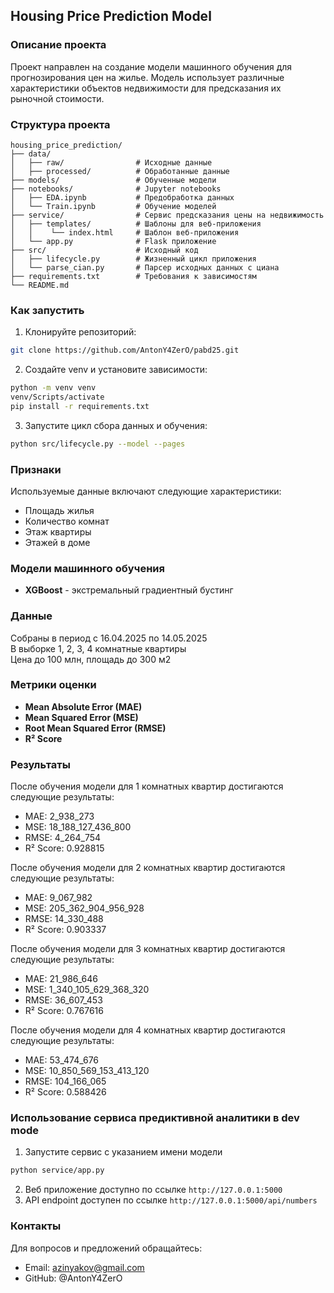 ## Housing Price Prediction Model

### Описание проекта
Проект направлен на создание модели машинного обучения для прогнозирования цен на жилье. Модель использует различные характеристики объектов недвижимости для предсказания их рыночной стоимости.

### Структура проекта
```
housing_price_prediction/
├── data/
│   ├── raw/                # Исходные данные
│   ├── processed/          # Обработанные данные
├── models/                 # Обученные модели
├── notebooks/              # Jupyter notebooks
│   ├── EDA.ipynb           # Предобработка данных
│   └── Train.ipynb         # Обучение моделей
├── service/                # Сервис предсказания цены на недвижимость
│   ├── templates/          # Шаблоны для веб-приложения
│   │    └── index.html     # Шаблон веб-приложения
│   └── app.py              # Flask приложение
├── src/                    # Исходный код
│   ├── lifecycle.py        # Жизненный цикл приложения
│   └── parse_cian.py       # Парсер исходных данных с циана
├── requirements.txt        # Требования к зависимостям
└── README.md
```

### Как запустить
1. Клонируйте репозиторий:
```bash
git clone https://github.com/AntonY4ZerO/pabd25.git
```

2. Создайте venv и установите зависимости:
```bash
python -m venv venv
venv/Scripts/activate
pip install -r requirements.txt
```

3. Запустите цикл сбора данных и обучения:
```bash
python src/lifecycle.py --model --pages
```

### Признаки
Используемые данные включают следующие характеристики:
* Площадь жилья
* Количество комнат
* Этаж квартиры
* Этажей в доме

### Модели машинного обучения
* **XGBoost** - экстремальный градиентный бустинг

### Данные
Собраны в период с 16.04.2025 по 14.05.2025  
В выборке 1, 2, 3, 4 комнатные квартиры  
Цена до 100 млн, площадь до 300 м2  

### Метрики оценки
* **Mean Absolute Error (MAE)**
* **Mean Squared Error (MSE)**
* **Root Mean Squared Error (RMSE)**
* **R² Score**

### Результаты
После обучения модели для 1 комнатных квартир достигаются следующие результаты:
* MAE: 2_938_273
* MSE: 18_188_127_436_800
* RMSE: 4_264_754
* R² Score: 0.928815

После обучения модели для 2 комнатных квартир достигаются следующие результаты:
* MAE: 9_067_982
* MSE: 205_362_904_956_928
* RMSE: 14_330_488
* R² Score: 0.903337

После обучения модели для 3 комнатных квартир достигаются следующие результаты:
* MAE: 21_986_646
* MSE: 1_340_105_629_368_320
* RMSE: 36_607_453
* R² Score: 0.767616

После обучения модели для 4 комнатных квартир достигаются следующие результаты:
* MAE: 53_474_676
* MSE: 10_850_569_153_413_120
* RMSE: 104_166_065
* R² Score: 0.588426

### Использование сервиса предиктивной аналитики в dev mode
1. Запустите сервис с указанием имени модели
```sh
python service/app.py
```
2. Веб приложение доступно по ссылке `http://127.0.0.1:5000` 
3. API endpoint доступен  по ссылке `http://127.0.0.1:5000/api/numbers`

### Контакты
Для вопросов и предложений обращайтесь:
* Email: azinyakov@gmail.com
* GitHub: @AntonY4ZerO
